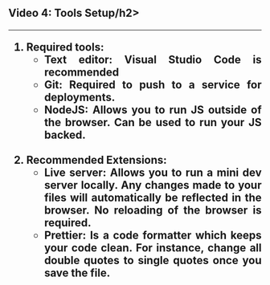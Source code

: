 <h2>Video 4: Tools Setup/h2>

---

<ol align = "justify">
    <li><strong>Required tools:</strong>
        <ul>
            <li>Text editor: Visual Studio Code is recommended</li>
            <li>Git: Required to push to a service for deployments.</li>
            <li>NodeJS: Allows you to run JS outside of the browser. Can be used to run your JS backed.</li>
        </ul>
    </li>
    <br>
    <li><strong>Recommended Extensions:</strong>
    <ul>
            <li>Live server: Allows you to run a mini dev server locally. Any changes made to your files will automatically be reflected in the browser. No reloading of the browser is required.
            </li>
            <li>Prettier: Is a code formatter which keeps your code clean. For instance, change all double quotes to single quotes once you save the file.
            </li>
        </ul>
    </li>
</ol>